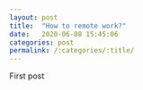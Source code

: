 ```yaml
---
layout: post
title:  "How to remote work?"
date:   2020-06-08 15:45:06
categories: post
permalink: /:categories/:title/
---
```


First post
